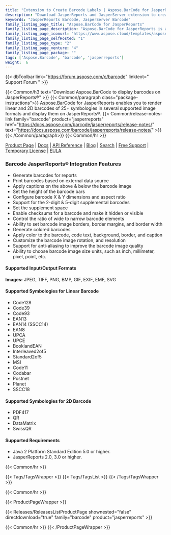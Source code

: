 ```yaml
---
title: "Extension to Create Barcode Labels | Aspose.BarCode for JasperReports"
description: "Download JasperReports and JasperServer extension to create and show barcode labels in your applications. These barcode labels can be rendered in many popular image formats."
keywords: "JasperReports Barcode, JasperServer Barcode"
family_listing_page_title: "Aspose.BarCode for JasperReports"
family_listing_page_description: "Aspose.BarCode for JasperReports is a flexible JasperReports and JasperServer extension to generate and display high quality barcode labels in your applications. These barcode labels can be rendered in many popular image formats."
family_listing_page_iconurl: "https://www.aspose.cloud/templates/aspose/App_Themes/V3/images/barcode/272x272/aspose_barcode-for-jasperreports-min.png"
family_listing_page_selfHosted: "1"
family_listing_page_type: "2"
family_listing_page_venture: "4"
family_listing_page_package: ""
tags: ['Aspose.Barcode', 'barcode', 'jasperreports']
weight:  6
---
```


{{< dbToolbar link="https://forum.aspose.com/c/barcode" linktext=" Support Forum " >}}

{{< Common/h3 text="Download Aspose.BarCode to display barcodes on JasperReports®"  >}}
{{< Common/paragraph class="package-instructions">}}
Aspose.BarCode for JasperReports enables you to render linear and 2D barcodes of 25+ symbologies in several supported image formats and display them on JasperReports®.
{{< Common/release-notes-link family="barcode" product="jasperreports" href="https://docs.aspose.com/barcode/jasperreports/release-notes/" text="https://docs.aspose.com/barcode/jasperreports/release-notes/"  >}}
{{< /Common/paragraph>}}
{{< Common/hr >}}

[Product Page](https://products.aspose.com/barcode/jasperreports/) | [Docs](https://docs.aspose.com/barcode/jasperreports/) | [API Reference](https://reference.aspose.com/barcode/) | [Blog](https://blog.aspose.com/category/barcode/) | [Search](https://search.aspose.com/) | [Free Support](https://forum.aspose.com/c/barcode) | [Temporary License](https://purchase.aspose.com/temporary-license) | [EULA](https://about.aspose.com/legal/eula/)

### Barcode JasperReports&reg; Integration Features

- Generate barcodes for reports
- Print barcodes based on external data source
- Apply captions on the above & below the barcode image
- Set the height of the barcode bars
- Configure barcode X & Y dimensions and aspect ratio
- Support for the 2-digit & 5-digit supplemental barcodes
- Set the supplement space
- Enable checksums for a barcode and make it hidden or visible
- Control the ratio of wide to narrow barcode elements
- Ability to set barcode image borders, border margins, and border width
- Generate colored barcodes
- Apply color to the barcode, code text, background, border, and caption
- Customize the barcode image rotation, and resolution
- Support for anti-aliasing to improve the barcode image quality
- Ability to choose barcode image size units, such as inch, millimeter, pixel, point, etc.

#### Supported Input/Output Formats

**Images:** JPEG, TIFF, PNG, BMP, GIF, EXIF, EMF, SVG

#### Supported Symbologies for Linear Barcode

- Code128
- Code39
- Code93
- EAN13
- EAN14 (SSCC14)
- EAN8
- UPCA
- UPCE
- BooklandEAN
- Interleaved2of5
- Standard2of5
- MSI
- Code11
- Codabar
- Postnet
- Planet
- SSCC18

#### Supported Symbologies for 2D Barcode

- PDF417
- QR
- DataMatrix
- SwissQR

#### Supported Requirements

- Java 2 Platform Standard Edition 5.0 or higher.
- JasperReports 2.0, 3.0 or higher.

{{< Common/hr >}}

{{< Tags/TagsWrapper >}}
 {{< Tags/TagsList >}}
{{< /Tags/TagsWrapper >}}

{{< Common/hr >}}

{{< ProductPageWrapper >}}
<!-- ReleasesListProductPage-->
   {{< Releases/ReleasesListProductPage shownested="false"  directdownload="true" family="barcode" product="jasperreports" >}}
<!-- /ReleasesListProductPage-->
{{< Common/hr >}}
{{< /ProductPageWrapper >}}
